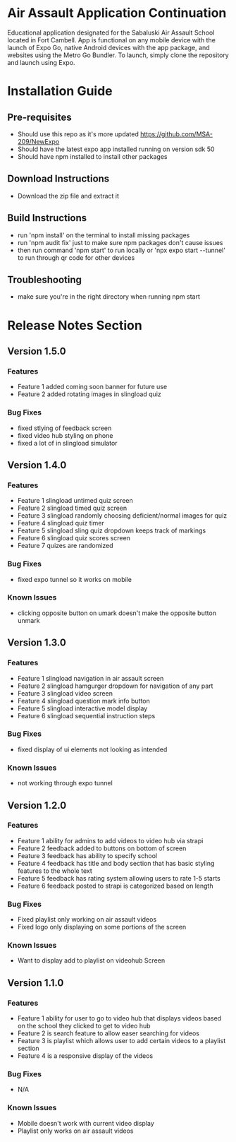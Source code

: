 # Air Assault Application Continuation
Educational application designated for the Sabaluski Air Assault School located in Fort Cambell.
App is functional on any mobile device with the launch of Expo Go, native Android devices with the app package, and websites using the Metro Go Bundler.
To launch, simply clone the repository and launch using Expo.
# Installation Guide
## Pre-requisites
* Should use this repo as it's more updated https://github.com/MSA-209/NewExpo
* Should have the latest expo app installed running on version sdk 50
* Should have npm installed to install other packages
## Download Instructions
* Download the zip file and extract it
## Build Instructions
* run 'npm install' on the terminal to install missing packages
* run 'npm audit fix' just to make sure npm packages don't cause issues
* then run command 'npm start' to run locally or 'npx expo start --tunnel' to run through qr code for other devices
## Troubleshooting
* make sure you're in the right directory when running npm start
# Release Notes Section
## Version 1.5.0
### Features
* Feature 1 added coming soon banner for future use
* Feature 2 added rotating images in slingload quiz
### Bug Fixes
* fixed stlying of feedback screen
* fixed video hub styling on phone
* fixed a lot of in slingload simulator
## Version 1.4.0
### Features
* Feature 1 slingload untimed quiz screen
* Feature 2 slingload timed quiz screen
* Feature 3 slingload randomly choosing deficient/normal images for quiz
* Feature 4 slingload quiz timer
* Feature 5 slingload sling quiz dropdown keeps track of markings
* Feature 6 slingload quiz scores screen
* Feature 7 quizes are randomized
### Bug Fixes
* fixed expo tunnel so it works on mobile
### Known Issues
* clicking opposite button on umark doesn't make the opposite button unmark
## Version 1.3.0
### Features
* Feature 1 slingload navigation in air assault screen
* Feature 2 slingload hamgurger dropdown for navigation of any part
* Feature 3 slingload video screen
* Feature 4 slingload question mark info button
* Feature 5 slingload interactive model display
* Feature 6 slingload sequential instruction steps
### Bug Fixes
* fixed display of ui elements not looking as intended
### Known Issues
* not working through expo tunnel
## Version 1.2.0
### Features
* Feature 1 ability for admins to add videos to video hub via strapi
* Feature 2 feedback added to buttons on bottom of screen
* Feature 3 feedback has ability to specify school
* Feature 4 feedback has title and body section that has basic styling features to the whole text
* Feature 5 feedback has rating system allowing users to rate 1-5 starts
* Feature 6 feedback posted to strapi is categorized based on length
### Bug Fixes
* Fixed playlist only working on air assault videos
* Fixed logo only displaying on some portions of the screen
### Known Issues
* Want to display add to playlist on videohub Screen
## Version 1.1.0
### Features
* Feature 1 ability for user to go to video hub that displays videos based on the school they clicked to get to video hub
* Feature 2 is search feature to allow easer searching for videos
* Feature 3 is playlist which allows user to add certain videos to a playlist section
* Feature 4 is a responsive display of the videos
### Bug Fixes
* N/A
### Known Issues
* Mobile doesn't work with current video display
* Playlist only works on air assault videos
  
